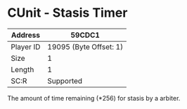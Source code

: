 
#  CUnit - Stasis Timer
Address   | 59CDC1
----------|-------------
Player ID | 19095 (Byte Offset: 1)
Size 	  | 1
Length 	  | 1
SC:R      | Supported

The amount of time remaining (*256) for stasis by a arbiter.

